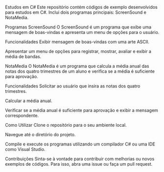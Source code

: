 Estudos em C#
Este repositório contém códigos de exemplo desenvolvidos para estudos em C#. Inclui dois programas principais: ScreenSound e NotaMedia.

Programas
ScreenSound
O ScreenSound é um programa que exibe uma mensagem de boas-vindas e apresenta um menu de opções para o usuário.

Funcionalidades
Exibir mensagem de boas-vindas com uma arte ASCII.

Apresentar um menu de opções para registrar, mostrar, avaliar e exibir a média de bandas.

NotaMedia
O NotaMedia é um programa que calcula a média anual das notas dos quatro trimestres de um aluno e verifica se a média é suficiente para aprovação.

Funcionalidades
Solicitar ao usuário que insira as notas dos quatro trimestres.

Calcular a média anual.

Verificar se a média anual é suficiente para aprovação e exibir a mensagem correspondente.


Como Utilizar
Clone o repositório para o seu ambiente local.

Navegue até o diretório do projeto.

Compile e execute os programas utilizando um compilador C# ou uma IDE como Visual Studio.

Contribuições
Sinta-se à vontade para contribuir com melhorias ou novos exemplos de códigos. Para isso, abra uma issue ou faça um pull request.
